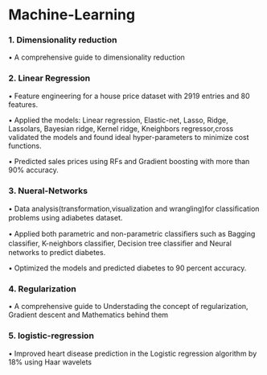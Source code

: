 # Machine-Learning


### 1. Dimensionality reduction
• A comprehensive guide to dimensionality reduction

### 2. Linear Regression
• Feature engineering for a house price dataset with 2919 entries and 80 features. 

• Applied the models: Linear regression, Elastic-net, Lasso, Ridge, Lassolars, Bayesian ridge, Kernel ridge, Kneighbors regressor,cross validated the models and found ideal hyper-parameters to minimize cost functions. 

• Predicted sales prices using RFs and Gradient boosting with more than 90% accuracy.

### 3. Nueral-Networks
• Data analysis(transformation,visualization and wrangling)for classiﬁcation problems using adiabetes dataset. 

• Applied both parametric and non-parametric classiﬁers such as Bagging classiﬁer, K-neighbors classiﬁer, Decision tree classiﬁer and Neural networks to predict diabetes.

• Optimized the models and predicted diabetes to 90 percent accuracy.

### 4. Regularization
• A comprehensive guide to Understading the concept of regularization, Gradient descent and Mathematics behind them

### 5. logistic-regression
• Improved heart disease prediction in the Logistic regression algorithm by 18% using Haar wavelets
